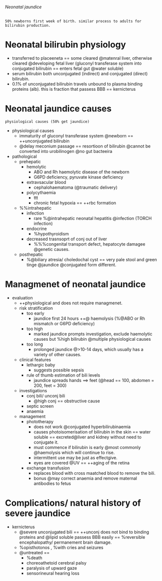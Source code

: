 ###### Neonatal jaundice
    50% newborns first week of birth. similar process to adults for bilirubin production.

# Neonatal bilirubin physiology 
- transferred to placeeneta == some cleared @matenral liver, otherwise cleared @developing fetal liver (gluconyl transferase system into conjugated bilirubin == enters fetal gut @water soluble)  
- serum bilirubin both unconjugated (indirect) and conjugated (direct) bilirubin. 
- 0.1% of unconjugated bilirubin travels unbound to plasma binding proteins (alb). this is fraction that passess BBB == kernicterus

# Neonatal jaundice causes
    physiological causes (50% get jaundice)

- physiological causes 
    + immaturity of gluconyl transferase system @newborn == ++unconjugated bilirubin 
    + @delay meconium passage == resortioon of bilirubin @cannot be converted into urobilinogen @no gut bacteeira
- pathological
    + prehepatic
        * hemolytic 
            - ABO and Rh haemolytic disease of the newborn
            - G6PD deficiency, pyruvate kinase deficiency
        * extravsacular blood
            - cephalohaematoma (@traumatic delivery)
        * polycythaemia
            - ttt
            - chronic fetal hypoxia == ++rbc formation
    + %%intrahepatic
        * infection
            - rare %@intrahepatic neonatal hepatitis @infection (TORCH infection)
        * endocrine
            - %hypothyroidism
        * decreased trasnsoprt of conj out of liver
            - %%%congenital transport defect, hepatocyte damagee @genetic causes. 
    + posthepatic
        * %@biliary atresia/ choledochal cyst == very pale stool and green tinge @jaundice @conjugated form different.


# Managmenet of neonatal jaundice
- evaluation
    + ++physiological and does not require managmenet. 
    + risk stratification
        * too early
            - jaundice first 24 hours ++@ haemolysis (%@ABO or Rh mismatch or G6PD deficiency)
        * too high
            - marked jaundice prompts investigation, exclude haemolytic causes but %high bilirubin @multiple physiological causes
        * too long
            - prolonged jaundice @>10-14 days, which usually has a variety of other causes. 
    + clinical features
        * lethargic baby
            - suggests possible sepsis
        * rule of thumb estimation of bili levels
            - jaundice spreads hands ==> feet (@head == 100, abdomen = 200, feet = 300)
    + investigations
        * conj bili/ unconj bili
            - @high conj == obstructive cause
        * septic screen
        * anaemia
    + management
        * phototherapy
            - does not work @conjugated hyperbilirubinaemia
            - causes photoisomerisation of bilirubin in the skin == water soluble == excreted@liver and kidney without need to conjugate it. 
            - must commence if bilirubin is early @most commonly @haemolysis which will continue to rise. 
            - intermittent use may be just as effectgive. 
            - eyes are covered @UV == ++aging of the retina
        * exchange transfusion
            - replaces blood with cross maatched blood to remove the bili. 
            - bonus @may correct anaemia and remove maternal antibodies to fetus


# Complications/ natural history of severe jaundice
- kernicterus
    + @severe unconjugated bili == ++unconj does not bind to binding proteins and @lipid soluble passess BBB easily == %reversible encephalopathy/ permanement brain damage. 
    + %opisthotonos , %with cries and seizures
    + @untreated == 
        * %death
        * choreoathetoid cerebral palsy
        * paralysis of upward gaze
        * sensorineural hearing loss
